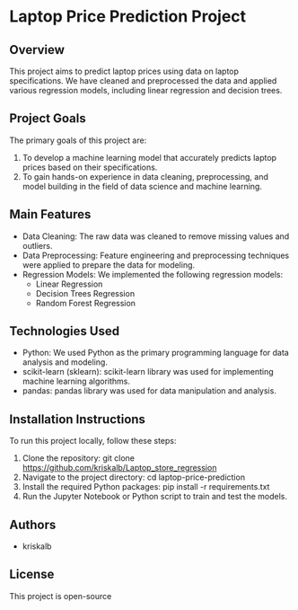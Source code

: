 # Laptop Price Prediction Project

## Overview
This project aims to predict laptop prices using data on laptop specifications. We have cleaned and preprocessed the data and applied various regression models, including linear regression and decision trees.

## Project Goals
The primary goals of this project are:
1. To develop a machine learning model that accurately predicts laptop prices based on their specifications.
2. To gain hands-on experience in data cleaning, preprocessing, and model building in the field of data science and machine learning.

## Main Features
- Data Cleaning: The raw data was cleaned to remove missing values and outliers.
- Data Preprocessing: Feature engineering and preprocessing techniques were applied to prepare the data for modeling.
- Regression Models: We implemented the following regression models:
  - Linear Regression
  - Decision Trees Regression
  - Random Forest Regression

## Technologies Used
- Python: We used Python as the primary programming language for data analysis and modeling.
- scikit-learn (sklearn): scikit-learn library was used for implementing machine learning algorithms.
- pandas: pandas library was used for data manipulation and analysis.

## Installation Instructions
To run this project locally, follow these steps:

1. Clone the repository:
   git clone https://github.com/kriskalb/Laptop_store_regression
2. Navigate to the project directory:
   cd laptop-price-prediction
3. Install the required Python packages:
   pip install -r requirements.txt
4. Run the Jupyter Notebook or Python script to train and test the models.

## Authors
- kriskalb

## License
This project is open-source
